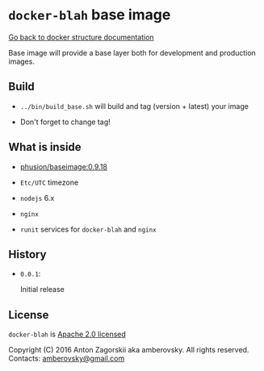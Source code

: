 # `docker-blah` base image

[Go back to docker structure documentation](../README.md)

Base image will provide a base layer both for development and production images.

## Build

-   `../bin/build_base.sh` will build and tag (version + latest) your image

-   Don't forget to change tag!

## What is inside

-   [phusion/baseimage:0.9.18](https://github.com/phusion/baseimage-docker/tree/rel-0.9.18)

-   `Etc/UTC` timezone

-   `nodejs` 6.x

-   `nginx`

-   `runit` services for `docker-blah` and `nginx`

## History

-   `0.0.1`:

    Initial release

## License

`docker-blah` is [Apache 2.0 licensed](/LICENSE)

Copyright (C) 2016 Anton Zagorskii aka amberovsky.
All rights reserved. Contacts: <amberovsky@gmail.com> 